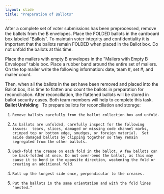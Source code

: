 ```yaml
---
layout: slide
title: "Preparation of Ballots"
---
```


After a complete set of voter submissions has been preprocessed, remove the ballots from the B envelopes.  Place the FOLDED ballots in the cardboard box labeled "Ballots".  To maintain voter integrity and confidentiality it is important that the ballots remain FOLDED when placed in the Ballot box.  Do not unfold the ballots at this time.  

Place the mailers with empty B envelopes in the "Mailers with Empty B Envelopes" table box.  Place a rubber band around the entire set of mailers.  On the top mailer write the following information:  date, team #, set #, and mailer count.

Then, when all the ballots in the set have been removed and placed into the Ballot box, it is time to flatten and count the ballots in preparation for reconciliation.  After reconciliation, the flattened ballots will be stored in ballot security cases.  Both team members will help to complete this task.
 
**Ballot Unfolding** 
 
To prepare ballots for reconciliation and storage:
 
1.     Remove ballots carefully from the ballot collection box and unfold.  
2.     As ballots are unfolded, carefully inspect for the following issues:  tears, slices, damaged or missing code channel marks, crimped top or bottom edge, smudges, or foreign material.  Set aside damaged ballots by clipping together so they remain segregated from the other ballots.
3.     Back-fold the crease on each fold in the ballot. A few ballots can be back-folded at once. Do not over-bend the ballot, as this may cause it to bend in the opposite direction, weakening the fold or creating an additional fold.
4.     Roll up the longest side once, perpendicular to the creases.
5.     Put the ballots in the same orientation and with the fold lines "nested." 
 
